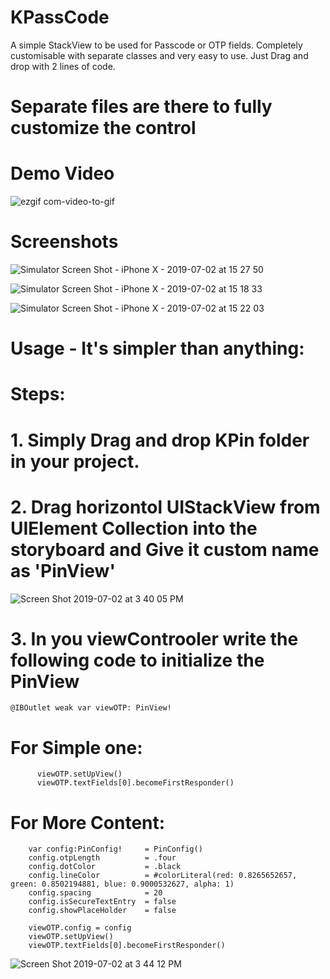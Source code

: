 # KPassCode
A simple StackView to be used for Passcode or OTP fields. Completely customisable with separate classes and very easy to use. Just Drag and drop with 2 lines of code.


# Separate files are there to fully customize the control


# Demo Video

![ezgif com-video-to-gif](https://user-images.githubusercontent.com/16478904/60504460-47567800-9cdf-11e9-93c3-32f55e592144.gif)

# Screenshots


![Simulator Screen Shot - iPhone X - 2019-07-02 at 15 27 50](https://user-images.githubusercontent.com/16478904/60503764-fc883080-9cdd-11e9-8cfa-86658bb37afb.png)


![Simulator Screen Shot - iPhone X - 2019-07-02 at 15 18 33](https://user-images.githubusercontent.com/16478904/60503130-b2527f80-9cdc-11e9-9e81-36dd1892a703.png)


![Simulator Screen Shot - iPhone X - 2019-07-02 at 15 22 03](https://user-images.githubusercontent.com/16478904/60503359-2c830400-9cdd-11e9-9eff-e74f1a887205.png)


# Usage -  It's simpler than anything:

# Steps:

# 1. Simply Drag and drop KPin folder in your project.
# 2. Drag horizontol UIStackView from UIElement Collection into the storyboard and Give it custom name as 'PinView'

![Screen Shot 2019-07-02 at 3 40 05 PM](https://user-images.githubusercontent.com/16478904/60504711-baf88500-9cdf-11e9-89d4-79f140c3861e.png)

# 3. In you viewControoler write the following code to initialize the PinView

    @IBOutlet weak var viewOTP: PinView!

# For Simple one: 

          viewOTP.setUpView()
          viewOTP.textFields[0].becomeFirstResponder()

# For More Content: 


        var config:PinConfig!     = PinConfig()
        config.otpLength          = .four
        config.dotColor           = .black
        config.lineColor          = #colorLiteral(red: 0.8265652657, green: 0.8502194881, blue: 0.9000532627, alpha: 1)
        config.spacing            = 20
        config.isSecureTextEntry  = false
        config.showPlaceHolder    = false
        
        viewOTP.config = config
        viewOTP.setUpView()
        viewOTP.textFields[0].becomeFirstResponder()
        
        
        
 ![Screen Shot 2019-07-02 at 3 44 12 PM](https://user-images.githubusercontent.com/16478904/60504950-4a059d00-9ce0-11e9-8a31-7d2eb0ec6a3a.png)
        
        
        
        
        
